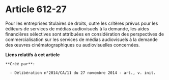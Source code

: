 # Article 612-27

Pour les entreprises titulaires de droits, outre les critères prévus pour les éditeurs de services de médias audiovisuels à
la demande, les aides financières sélectives sont attribuées en considération des perspectives de commercialisation sur les
services de médias audiovisuels à la demande des œuvres cinématographiques ou audiovisuelles concernées.

**Liens relatifs à cet article**

	**Créé par**:

	  - Délibération n°2014/CA/11 du 27 novembre 2014 - art., v. init.
